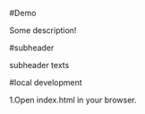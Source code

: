 #Demo 

Some description!

#subheader

subheader texts

#local development

1.Open index.html in your browser.